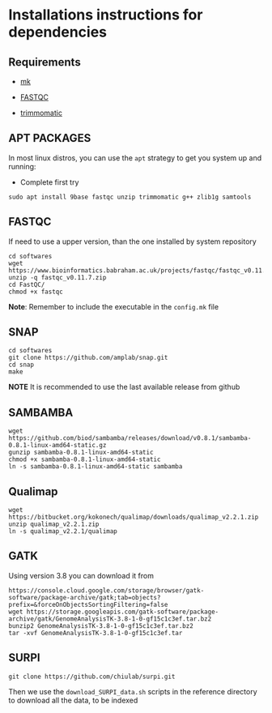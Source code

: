 # Installations instructions for dependencies

## Requirements

- [mk](http://doc.cat-v.org/bell_labs/mk/mk.pdf "mk: A successor for `make`.")

- [FASTQC](https://www.bioinformatics.babraham.ac.uk/projects/fastqc/ "FASTQC: A quality control tool for high throughput sequence data.")

- [trimmomatic](https://www.ncbi.nlm.nih.gov/pmc/articles/PMC4103590/ "Trimmomatic: a flexible trimmer for Illumina sequence data")


## APT PACKAGES

In most linux distros, you can use the `apt` strategy to get you system up and running: 

- Complete first try

```
sudo apt install 9base fastqc unzip trimmomatic g++ zlib1g samtools
```

## FASTQC

If need to use a upper version, than the one installed by system repository

```
cd softwares
wget https://www.bioinformatics.babraham.ac.uk/projects/fastqc/fastqc_v0.11.9.zip
unzip -q fastqc_v0.11.7.zip
cd FastQC/
chmod +x fastqc
```

**Note**: Remember to include the executable in the `config.mk` file

## SNAP

```
cd softwares
git clone https://github.com/amplab/snap.git
cd snap
make
```
**NOTE** It is recommended to use the last available release from github

## SAMBAMBA

```
wget https://github.com/biod/sambamba/releases/download/v0.8.1/sambamba-0.8.1-linux-amd64-static.gz
gunzip sambamba-0.8.1-linux-amd64-static
chmod +x sambamba-0.8.1-linux-amd64-static
ln -s sambamba-0.8.1-linux-amd64-static sambamba
```

## Qualimap

```
wget https://bitbucket.org/kokonech/qualimap/downloads/qualimap_v2.2.1.zip
unzip qualimap_v2.2.1.zip
ln -s qualimap_v2.2.1/qualimap 
```

## GATK

Using version 3.8 you can download it from 
```
https://console.cloud.google.com/storage/browser/gatk-software/package-archive/gatk;tab=objects?prefix=&forceOnObjectsSortingFiltering=false 
wget https://storage.googleapis.com/gatk-software/package-archive/gatk/GenomeAnalysisTK-3.8-1-0-gf15c1c3ef.tar.bz2
bunzip2 GenomeAnalysisTK-3.8-1-0-gf15c1c3ef.tar.bz2 
tar -xvf GenomeAnalysisTK-3.8-1-0-gf15c1c3ef.tar 
```
## SURPI

```
git clone https://github.com/chiulab/surpi.git
```

Then we use the ```download_SURPI_data.sh``` scripts in the reference directory to download all the data, to be indexed

